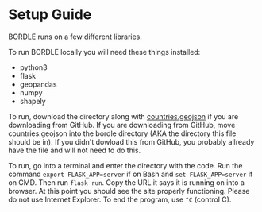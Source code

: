 # Setup Guide

BORDLE runs on a few different libraries.

To run BORDLE locally you will need these things installed:
- python3
- flask
- geopandas
- numpy
- shapely

To run, download the directory along with [countries.geojson](https://datahub.io/core/geo-countries) if you are downloading from GitHub. If you are downloading from GitHub, move countries.geojson into the bordle directory (AKA the directory this file should be in). If you didn't dowload this from GitHub, you probably allready have the file and will not need to do this. 

To run, go into a terminal and enter the directory with the code. Run the command `export FLASK_APP=server` if on Bash and `set FLASK_APP=server` if on CMD. Then run `flask run`. Copy the URL it says it is running on into a browser. At this point you should see the site properly functioning. Please do not use Internet Explorer. To end the program, use `^C` (control C).